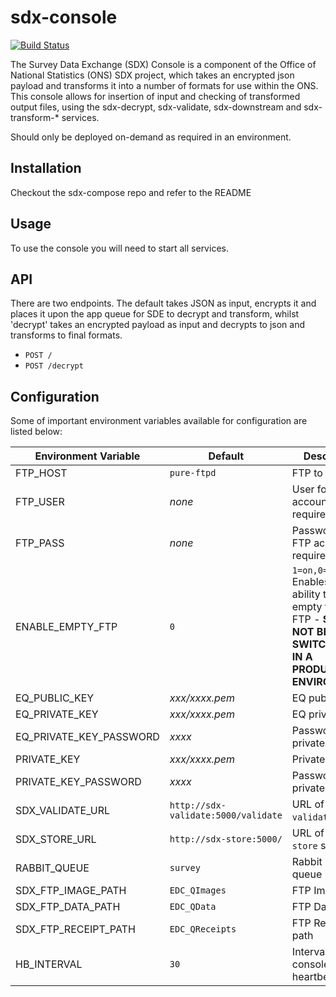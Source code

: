 # sdx-console

[![Build Status](https://travis-ci.org/ONSdigital/sdx-console.svg?branch=master)](https://travis-ci.org/ONSdigital/sdx-console)

The Survey Data Exchange (SDX) Console is a component of the Office of National Statistics (ONS) SDX project, which takes an encrypted json payload and transforms it into a number of formats for use within the ONS. This console allows for insertion of input and checking of transformed output files, using the sdx-decrypt, sdx-validate, sdx-downstream and sdx-transform-* services.

Should only be deployed on-demand as required in an environment.

## Installation

Checkout the sdx-compose repo and refer to the README

## Usage

To use the console you will need to start all services.

## API

There are two endpoints. The default takes JSON as input, encrypts it and places it upon the app queue for SDE to decrypt and transform, whilst 'decrypt' takes an encrypted payload as input and decrypts to json and transforms to final formats.

 * `POST /`
 * `POST /decrypt`

## Configuration

Some of important environment variables available for configuration are listed below:

| Environment Variable    | Default                               | Description
|-------------------------|---------------------------------------|----------------
| FTP_HOST                | `pure-ftpd`                           | FTP to monitor
| FTP_USER                | _none_                                | User for FTP account if required
| FTP_PASS                | _none_                                | Password for FTP account if required
| ENABLE_EMPTY_FTP        | `0`                                   | `1=on,0=off` Enables the ability to auto-empty the target FTP - **SHOULD NOT BE SWITCHED ON IN A PRODUCTION ENVIRONMENT!**
| EQ_PUBLIC_KEY           | _xxx/xxxx.pem_                        | EQ public key
| EQ_PRIVATE_KEY          | _xxx/xxxx.pem_                        | EQ private key
| EQ_PRIVATE_KEY_PASSWORD | _xxxx_                                | Password for EQ private key
| PRIVATE_KEY             | _xxx/xxxx.pem_                        | Private key
| PRIVATE_KEY_PASSWORD    | _xxxx_                                | Password for private key
| SDX_VALIDATE_URL        | `http://sdx-validate:5000/validate`   | URL of the ``sdx-validate`` service
| SDX_STORE_URL           | `http://sdx-store:5000/`              | URL of the ``sdx-store`` service
| RABBIT_QUEUE            | `survey`                              | Rabbit survey queue
| SDX_FTP_IMAGE_PATH      | `EDC_QImages`                         | FTP Image path
| SDX_FTP_DATA_PATH       | `EDC_QData`                           | FTP Data path
| SDX_FTP_RECEIPT_PATH    | `EDC_QReceipts`                       | FTP Receipt path
| HB_INTERVAL             | `30`                                  | Interval for console heartbeat           
